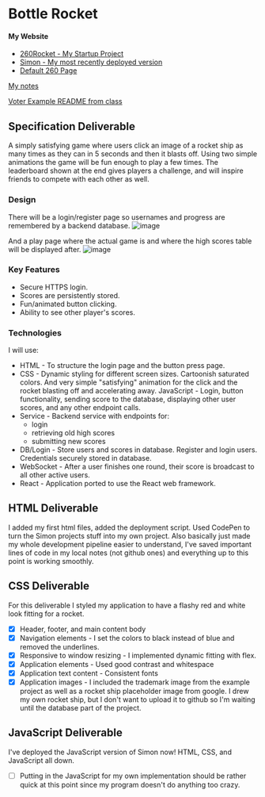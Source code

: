 # Bottle Rocket

#### My Website
- [260Rocket - My Startup Project](https://startup.260rocket.click/)
- [Simon - My most recently deployed version](https://simon.260rocket.click/)
- [Default 260 Page](https://260rocket.click/)

[My notes](https://github.com/stoutjmBYU/startup/blob/main/notes.md)

[Voter Example README from class](https://github.com/webprogramming260/startup-example)


## Specification Deliverable
A simply satisfying game where users click an image of a rocket ship as many times as they can in 5 seconds and then it blasts off. Using two simple animations the game will be fun enough to play a few times. The leaderboard shown at the end gives players a challenge, and will inspire friends to compete with each other as well.

### Design 
There will be a login/register page so usernames and progress are remembered by a backend database.
![image](https://github.com/stoutjmBYU/startup/assets/166927923/e6d4b555-417d-4f3c-8e3c-7f7f94911ac1)

And a play page where the actual game is and where the high scores table will be displayed after.
![image](https://github.com/stoutjmBYU/startup/assets/166927923/83e39f25-a403-455e-9257-1cc48e6fdd88)

### Key Features
- Secure HTTPS login.
- Scores are persistently stored.
- Fun/animated button clicking.
- Ability to see other player's scores.

### Technologies
I will use:
- HTML - To structure the login page and the button press page.
- CSS - Dynamic styling for different screen sizes. Cartoonish saturated colors. And very simple "satisfying" animation for the click and the rocket blasting off and accelerating away.
JavaScript - Login, button functionality, sending score to the database, displaying other user scores, and any other endpoint calls.
- Service - Backend service with endpoints for:
  - login
  - retrieving old high scores
  - submitting new scores
- DB/Login - Store users and scores in database. Register and login users. Credentials securely stored in database.
- WebSocket - After a user finishes one round, their score is broadcast to all other active users.
- React - Application ported to use the React web framework.


## HTML Deliverable
I added my first html files, added the deployment script. Used CodePen to turn the Simon projects stuff into my own project.
Also basically just made my whole development pipeline easier to understand, I've saved important lines of code in my local notes (not github ones) and everything up to this point is working smoothly.


## CSS Deliverable
For this deliverable I styled my application to have a flashy red and white look fitting for a rocket.
 - [x] Header, footer, and main content body
 - [x] Navigation elements - I set the colors to black instead of blue and removed the underlines.
 - [x] Responsive to window resizing - I implemented dynamic fitting with flex.
 - [x] Application elements - Used good contrast and whitespace
 - [x] Application text content - Consistent fonts
 - [x] Application images - I included the trademark image from the example project as well as a rocket ship placeholder image from google. I drew my own rocket ship, but I don't want to upload it to github so I'm waiting until the database part of the project.

## JavaScript Deliverable
I've deployed the JavaScript version of Simon now! HTML, CSS, and JavaScript all down.
- [ ] Putting in the JavaScript for my own implementation should be rather quick at this point since my program doesn't do anything too crazy.
